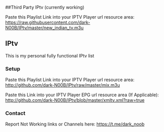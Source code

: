 ##Third Party IPtv (currently working)

Paste this Playlist Link into your IPTV Player url resource area:
https://raw.githubusercontent.com/dark-N00B/IPtv/master/new_indian_tv.m3u

## IPtv
This is my personal fully functional IPtv list

### Setup
Paste this Playlist Link into your IPTV Player url resource area:
http://github.com/dark-N00B/IPtv/raw/master/mix.m3u

Paste this Link into your IPTV Player EPG url resource area (If Applicable):
http://github.com/dark-N00B/IPtv/blob/master/xmltv.xml?raw=true

### Contact
Report Not Working links or Channels here: https://t.me/dark_noob
